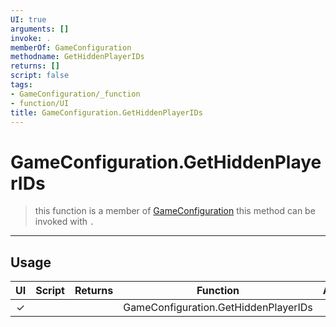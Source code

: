 ```yaml
---
UI: true
arguments: []
invoke: .
memberOf: GameConfiguration
methodname: GetHiddenPlayerIDs
returns: []
script: false
tags:
- GameConfiguration/_function
- function/UI
title: GameConfiguration.GetHiddenPlayerIDs
---
```

# GameConfiguration.GetHiddenPlayerIDs
> this function is a member of [GameConfiguration](civ-6/lua/GameConfiguration.md)
> this method can be invoked with `.`
-----
## Usage
|  UI | Script | Returns | Function | Arguments |
|:---:|:------:|-------:|:--------:|:---------|
|✓| ||GameConfiguration.GetHiddenPlayerIDs||
